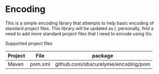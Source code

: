# Encoding

This is a simple encoding library that attempts to help basic encoding of standard project files.
This library will be updated as I, personally, find a need to add more standard project files that I need to encode using Go.

Supported project files

|Project|File|package|
|---|---|---|
|Maven|pom.xml|github.com/obscurelyme/encoding/pom|